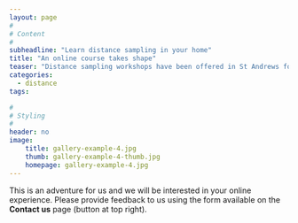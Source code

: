 ```yaml
---
layout: page
#
# Content
#
subheadline: "Learn distance sampling in your home"
title: "An online course takes shape"
teaser: "Distance sampling workshops have been offered in St Andrews for over two decades.  Now we place the content of these courses, taken by several thousand practicioners, onto the web for your enjoyment."
categories:
  - distance
tags:

#
# Styling
#
header: no
image:
    title: gallery-example-4.jpg
    thumb: gallery-example-4-thumb.jpg
    homepage: gallery-example-4.jpg
---
```


This is an adventure for us and we will be interested in your online experience.  Please provide feedback to us using the form available on the **Contact us** page (button at top right).
